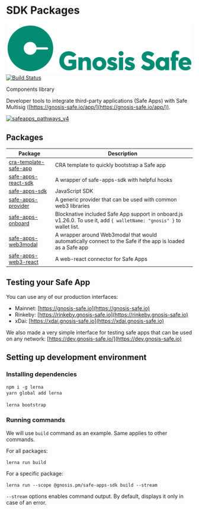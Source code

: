 # SDK Packages

[![Logo](https://raw.githubusercontent.com/gnosis/safe-apps-sdk/master/assets/logo.png)](https://gnosis.pm) [![Build Status](https://camo.githubusercontent.com/16e0d52abc7d0686cc97ffa341d0fbc5b1704440b6d5835e566a956ebd8835e2/68747470733a2f2f7472617669732d63692e6f72672f676e6f7369732f736166652d617070732d73646b2e7376673f6272616e63683d6d6173746572)](https://travis-ci.org/gnosis/pm-contracts)

Components library

Developer tools to integrate third-party applications (Safe Apps) with Safe Multisig ([https://gnosis-safe.io/app/](https://gnosis-safe.io/app/)).

[![safeapps_pathways_v4](https://user-images.githubusercontent.com/6764315/123075714-c5564100-d418-11eb-8da0-898aa163dee2.png)](https://user-images.githubusercontent.com/6764315/123075714-c5564100-d418-11eb-8da0-898aa163dee2.png)

## Packages

| Package                                                                                                     | Description                                                                                                            |
| ----------------------------------------------------------------------------------------------------------- | ---------------------------------------------------------------------------------------------------------------------- |
| [cra-template-safe-app](https://github.com/gnosis/safe-apps-sdk/tree/master/packages/cra-template-safe-app) | CRA template to quickly bootstrap a Safe app                                                                           |
| [safe-apps-react-sdk](https://github.com/gnosis/safe-apps-sdk/tree/master/packages/safe-apps-react-sdk)     | A wrapper of safe-apps-sdk with helpful hooks                                                                          |
| [safe-apps-sdk](https://github.com/gnosis/safe-apps-sdk/tree/master/packages/safe-apps-sdk)                 | JavaScript SDK                                                                                                         |
| [safe-apps-provider](https://github.com/gnosis/safe-apps-sdk/tree/master/packages/safe-apps-provider)       | A generic provider that can be used with common web3 libraries                                                         |
| [safe-apps-onboard](https://docs.blocknative.com/onboard)                                                   | Blocknative included Safe App support in onboard.js v1.26.0. To use it, add `{ walletName: "gnosis" }` to wallet list. |
| [safe-apps-web3modal](https://github.com/gnosis/safe-apps-sdk/tree/master/packages/safe-apps-web3modal)     | A wrapper around Web3modal that would automatically connect to the Safe if the app is loaded as a Safe app             |
| [safe-apps-web3-react](https://github.com/gnosis/safe-apps-sdk/tree/master/packages/safe-apps-web3-react)   | A web-react connector for Safe Apps                                                                                    |

## Testing your Safe App

You can use any of our production interfaces:

* Mainnet: [https://gnosis-safe.io](https://gnosis-safe.io)
* Rinkeby: [https://rinkeby.gnosis-safe.io](https://rinkeby.gnosis-safe.io)
* xDai: [https://xdai.gnosis-safe.io](https://xdai.gnosis-safe.io)

We also made a very simple interface for testing safe apps that can be used on any network: [https://dev.gnosis-safe.io/](https://dev.gnosis-safe.io)

## Setting up development environment

### Installing dependencies

```
npm i -g lerna
yarn global add lerna

lerna bootstrap
```

### Running commands

We will use `build` command as an example. Same applies to other commands.

For all packages:

```
lerna run build
```

For a specific package:

```
lerna run --scope @gnosis.pm/safe-apps-sdk build --stream
```

`--stream` options enables command output. By default, displays it only in case of an error.

